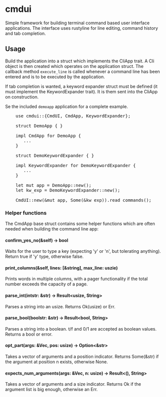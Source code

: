 # cmdui

Simple framework for building terminal command based user interface 
applications. The  interface uses rustyline for line editing, command
history and tab completion.

## Usage

Build the application into a struct which implements the CliApp trait. 
A Cli object is then created which operates on the application struct. The
callback method `execute_line` is called whenever a command line has been
entered and is to be executed by the application.

If tab completion is wanted, a keyword expander struct must be defined (it
must implement the KeywordExpander trait). It is them sent into the CliApp on
construction.

Se the included `demoapp` application for a complete example.

<pre>
    use cmdui::{CmdUI, CmdApp, KeywordExpander};

    struct DemoApp { }

    impl CmdApp for DemoApp {
       ...
    }

    struct DemoKeywordExpander { }

    impl KeywordExpander for DemoKeywordExpander {
       ...
    }

    let mut app = DemoApp::new();
    let kw_exp = DemoKeywordExpander::new();
    
    CmdUI::new(&mut app, Some(&kw_exp)).read_commands();
</pre>

### Helper functions

The CmdApp base struct contains some helper functions which are often needed
when building the command line app:

#### confirm_yes_no(&self) -> bool

Waits for the user to type a key (expecting 'y' or 'n', but tolerating
anything). Return true if 'y' type, otherwise false.

#### print_columns(&self, lines: [&string], max_line: uszie)

Prints words in multiple columns, with a pager functionality if the total
number exceeds the capacity of a page.

#### parse_int(intstr: &str) -> Result<usize, String>

Parses a string into an usize. Returns Ok(usize) or Err.

#### parse_bool(boolstr: &str) -> Result<bool, String>

Parses a string into a boolean. t/f and 0/1 are accepted as boolean values.
Returns a bool or error.

#### opt_part(args: &Vec<String>, pos: usize) -> Option<&str>

Takes a vector of arguments and a position indicator. Returns Some(&str)
if the argument at position n exists, otherwise None.

#### expects_num_arguments(args: &Vec<String>, n: usize) -> Result<(), String>

Takes a vector of arguments and a size indicator. Returns Ok if the argument
list is big enough, otherwise an Err.
